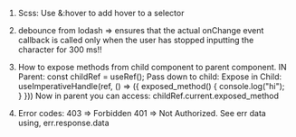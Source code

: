 1. Scss: Use &:hover to add hover to a selector

2. debounce from lodash => ensures that the actual onChange event callback is called only when the user has stopped inputting the character for 300 ms!!

3. How to expose methods from child component to parent component.
IN Parent:    const childRef = useRef();
Pass down to child: <Child ref={childRef}/>
Expose in Child: useImperativeHandle(ref, () => ({ 
    exposed_method() {
        console.log("hi");
    }
}))
Now in parent you can access: childRef.current.exposed_method

4. Error codes:
403 => Forbidden
401 => Not Authorized.
See err data using, err.response.data
